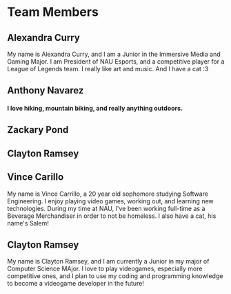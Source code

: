 # Team Members

## Alexandra Curry
My name is Alexandra Curry, and I am a Junior in the Immersive Media and Gaming
Major. I am President of NAU Esports, and a competitive player for a League
of Legends team. I really like art and music. And I have a cat :3

## Anthony Navarez
#### I love hiking, mountain biking, and really anything outdoors.
## Zackary Pond
## Clayton Ramsey

## Vince Carillo
My name is Vince Carrillo, a 20 year old sophomore studying Software Engineering. I enjoy playing video games, working out, and 
learning new technologies. During my time at NAU, I've been working full-time as a Beverage Merchandiser in order to not be homeless. I also have a cat, his name's Salem!

## Clayton Ramsey
My name is Clayton Ramsey, and I am currently a Junior in my major of Computer Science MAjor.
I love to play videogames, especially more competitive ones, and I plan to use my coding and programming knowledge to become a videogame developer in the future!


